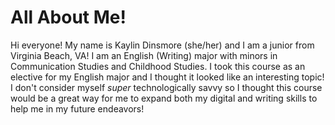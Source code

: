 # All About Me!
Hi everyone! My name is Kaylin Dinsmore (she/her) and I am a junior from Virginia Beach, VA! I am an English (Writing) major with minors in Communication Studies and Childhood Studies. I took this course as an elective for my English major and I thought it looked like an interesting topic! I don't consider myself _super_ technologically savvy so I thought this course would be a great way for me to expand both my digital and writing skills to help me in my future endeavors! 
